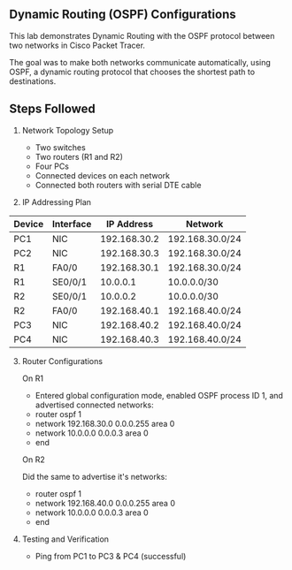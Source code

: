 ## Dynamic Routing (OSPF) Configurations
This lab demonstrates Dynamic Routing with the OSPF protocol between two networks in Cisco Packet Tracer.

The goal was to make both networks communicate automatically, using OSPF, a dynamic routing protocol that chooses the shortest path to destinations.

## Steps Followed
1. Network Topology Setup
   - Two switches
   - Two routers (R1 and R2)
   - Four PCs
   - Connected devices on each network
   - Connected both routers with serial DTE cable

2. IP Addressing Plan

| Device | Interface | IP Address | Network |
|---------|------------|-------------|----------|
| PC1 | NIC | 192.168.30.2 | 192.168.30.0/24 |
| PC2 | NIC | 192.168.30.3 | 192.168.30.0/24 |
| R1 | FA0/0 | 192.168.30.1 | 192.168.30.0/24 |
| R1 | SE0/0/1 | 10.0.0.1 | 10.0.0.0/30 |
| R2 | SE0/0/1 | 10.0.0.2 | 10.0.0.0/30 |
| R2 | FA0/0 | 192.168.40.1 | 192.168.40.0/24 |
| PC3 | NIC | 192.168.40.2 | 192.168.40.0/24 |
| PC4 | NIC | 192.168.40.3 | 192.168.40.0/24 |

3. Router Configurations
   
   On R1
   - Entered global configuration mode, enabled OSPF process ID 1, and advertised connected networks:
   - router ospf 1
   - network 192.168.30.0 0.0.0.255 area 0
   - network 10.0.0.0 0.0.0.3 area 0
   - end

   On R2
   
   Did the same to advertise it's networks:
   - router ospf 1
   - network 192.168.40.0 0.0.0.255 area 0
   - network 10.0.0.0 0.0.0.3 area 0
   - end

5. Testing and Verification
   - Ping from PC1 to PC3 & PC4 (successful)


